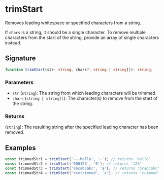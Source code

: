 # trimStart

Removes leading whitespace or specified characters from a string.

If `chars` is a string, it should be a single character. To remove multiple characters from the start of the string, provide an array of single characters instead.

## Signature

```typescript
function trimStart(str: string, chars?: string | string[]): string;
```

### Parameters

- `str` (`string`): The string from which leading characters will be trimmed.
- `chars` (`string | string[]`): The character(s) to remove from the start of the string.

### Returns

(`string`): The resulting string after the specified leading character has been removed.

## Examples

```typescript
const trimmedStr1 = trimStart('---hello', '-'); // returns 'hello'
const trimmedStr2 = trimStart('000123', '0'); // returns '123'
const trimmedStr3 = trimStart('abcabcabc', 'a'); // returns 'bcabcabc'
const trimmedStr4 = trimStart('xxxtrimmed', 'x'); // returns 'trimmed'
```
